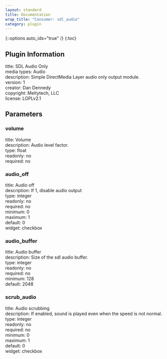 ```yaml
---
layout: standard
title: Documentation
wrap_title: "Consumer: sdl_audio"
category: plugin
---
```

{::options auto_ids="true" /}
{:toc}

## Plugin Information

title: SDL Audio Only  
media types:
Audio  
description: Simple DirectMedia Layer audio only output module.  
version: 1  
creator: Dan Dennedy  
copyright: Meltytech, LLC  
license: LGPLv2.1  

## Parameters

### volume

title: Volume    
description:
Audio level factor.  
type: float  
readonly: no  
required: no  

### audio_off

title: Audio off    
description:
If 1, disable audio output  
type: integer  
readonly: no  
required: no  
minimum: 0  
maximum: 1  
default: 0  
widget: checkbox  

### audio_buffer

title: Audio buffer    
description:
Size of the sdl audio buffer.  
type: integer  
readonly: no  
required: no  
minimum: 128  
default: 2048  

### scrub_audio

title: Audio scrubbing    
description:
If enabled, sound is played even when the speed is not normal.  
type: integer  
readonly: no  
required: no  
minimum: 0  
maximum: 1  
default: 0  
widget: checkbox  

